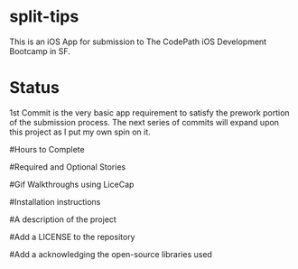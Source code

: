 # split-tips

This is an iOS App for submission to The CodePath iOS Development Bootcamp in SF.

# Status

1st Commit is the very basic app requirement to satisfy the prework portion of the submission process. The next series of commits will expand upon this project as I put my own spin on it.

#Hours to Complete

#Required and Optional Stories

#Gif Walkthroughs
 using LiceCap

#Installation instructions

#A description of the project

#Add a LICENSE to the repository

#Add a acknowledging the open-source libraries used